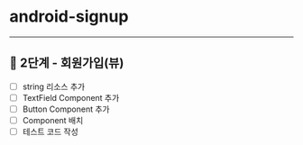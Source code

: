 # android-signup
- ---

## 🚀 2단계 - 회원가입(뷰)
- [ ] string 리소스 추가
- [ ] TextField Component 추가
- [ ] Button Component 추가
- [ ] Component 배치
- [ ] 테스트 코드 작성